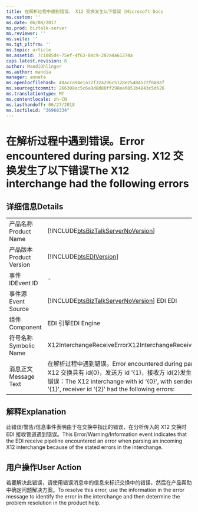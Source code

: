 ```yaml
---
title: 在解析过程中遇到错误。 X12 交换发生以下错误 |Microsoft Docs
ms.custom: ''
ms.date: 06/08/2017
ms.prod: biztalk-server
ms.reviewer: ''
ms.suite: ''
ms.tgt_pltfrm: ''
ms.topic: article
ms.assetid: 7c1085d4-75ef-4f63-84c9-287a4a61274a
caps.latest.revision: 8
author: MandiOhlinger
ms.author: mandia
manager: anneta
ms.openlocfilehash: 48acca94e1a32f32a296c5128e25404572f688af
ms.sourcegitcommit: 266308ec5c6a9d8d80ff298ee6051b4843c5d626
ms.translationtype: MT
ms.contentlocale: zh-CN
ms.lasthandoff: 06/27/2018
ms.locfileid: "36968334"
---
```

# <a name="error-encountered-during-parsing-the-x12-interchange-had-the-following-errors"></a><span data-ttu-id="b07d2-103">在解析过程中遇到错误。</span><span class="sxs-lookup"><span data-stu-id="b07d2-103">Error encountered during parsing.</span></span> <span data-ttu-id="b07d2-104">X12 交换发生了以下错误</span><span class="sxs-lookup"><span data-stu-id="b07d2-104">The X12 interchange had the following errors</span></span>
## <a name="details"></a><span data-ttu-id="b07d2-105">详细信息</span><span class="sxs-lookup"><span data-stu-id="b07d2-105">Details</span></span>  
  
|                 |                                                                                                                                        |
|-----------------|----------------------------------------------------------------------------------------------------------------------------------------|
|  <span data-ttu-id="b07d2-106">产品名称</span><span class="sxs-lookup"><span data-stu-id="b07d2-106">Product Name</span></span>   |                           [!INCLUDE[btsBizTalkServerNoVersion](../includes/btsbiztalkservernoversion-md.md)]                           |
| <span data-ttu-id="b07d2-107">产品版本</span><span class="sxs-lookup"><span data-stu-id="b07d2-107">Product Version</span></span> |                                       [!INCLUDE[btsEDIVersion](../includes/btsediversion-md.md)]                                       |
|    <span data-ttu-id="b07d2-108">事件 ID</span><span class="sxs-lookup"><span data-stu-id="b07d2-108">Event ID</span></span>     |                                                                   -                                                                    |
|  <span data-ttu-id="b07d2-109">事件源</span><span class="sxs-lookup"><span data-stu-id="b07d2-109">Event Source</span></span>   |                         [!INCLUDE[btsBizTalkServerNoVersion](../includes/btsbiztalkservernoversion-md.md)]<span data-ttu-id="b07d2-110"> EDI</span><span class="sxs-lookup"><span data-stu-id="b07d2-110"> EDI</span></span>                         |
|    <span data-ttu-id="b07d2-111">组件</span><span class="sxs-lookup"><span data-stu-id="b07d2-111">Component</span></span>    |                                                               <span data-ttu-id="b07d2-112">EDI 引擎</span><span class="sxs-lookup"><span data-stu-id="b07d2-112">EDI Engine</span></span>                                                               |
|  <span data-ttu-id="b07d2-113">符号名称</span><span class="sxs-lookup"><span data-stu-id="b07d2-113">Symbolic Name</span></span>  |                                                       <span data-ttu-id="b07d2-114">X12InterchangeReceiveError</span><span class="sxs-lookup"><span data-stu-id="b07d2-114">X12InterchangeReceiveError</span></span>                                                       |
|  <span data-ttu-id="b07d2-115">消息正文</span><span class="sxs-lookup"><span data-stu-id="b07d2-115">Message Text</span></span>   | <span data-ttu-id="b07d2-116">在解析过程中遇到错误。</span><span class="sxs-lookup"><span data-stu-id="b07d2-116">Error encountered during parsing.</span></span> <span data-ttu-id="b07d2-117">X12 交换具有 id{0}，发送方 id '{1}，接收方 id{2}发生以下错误：</span><span class="sxs-lookup"><span data-stu-id="b07d2-117">The X12 interchange with id '{0}', with sender id '{1}', receiver id '{2}' had the following errors:</span></span> |
  
## <a name="explanation"></a><span data-ttu-id="b07d2-118">解释</span><span class="sxs-lookup"><span data-stu-id="b07d2-118">Explanation</span></span>  
 <span data-ttu-id="b07d2-119">此错误/警告/信息事件表明由于在交换中指出的错误，在分析传入的 X12 交换时 EDI 接收管道遇到错误。</span><span class="sxs-lookup"><span data-stu-id="b07d2-119">This Error/Warning/Information event indicates that the EDI receive pipeline encountered an error when parsing an incoming X12 interchange because of the stated errors in the interchange.</span></span>  
  
## <a name="user-action"></a><span data-ttu-id="b07d2-120">用户操作</span><span class="sxs-lookup"><span data-stu-id="b07d2-120">User Action</span></span>  
 <span data-ttu-id="b07d2-121">若要解决此错误，请使用错误消息中的信息来标识交换中的错误，然后在产品帮助中确定问题解决方案。</span><span class="sxs-lookup"><span data-stu-id="b07d2-121">To resolve this error, use the information in the error message to identify the error in the interchange and then determine the problem resolution in the product help.</span></span>